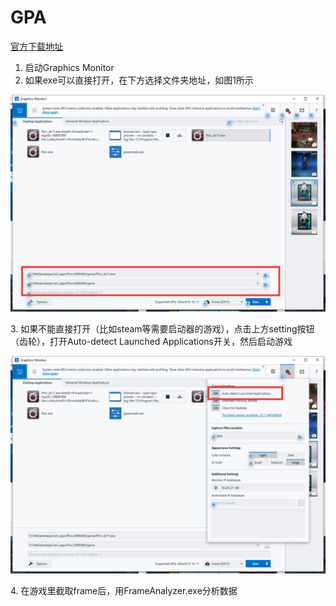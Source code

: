 # GPA

[官方下载地址](https://www.intel.com/content/www/us/en/developer/tools/graphics-performance-analyzers/overview.html)

1. 启动Graphics Monitor
2. 如果exe可以直接打开，在下方选择文件夹地址，如图1所示

![图1](<../../.gitbook/assets/image (3).png>)

3\. 如果不能直接打开（比如steam等需要启动器的游戏），点击上方setting按钮（齿轮），打开Auto-detect Launched Applications开关，然后启动游戏

![](../../.gitbook/assets/image.png)

4\. 在游戏里截取frame后，用FrameAnalyzer.exe分析数据
